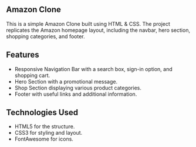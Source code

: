 <h2>Amazon Clone</h2>

This is a simple Amazon Clone built using HTML & CSS. The project replicates the Amazon homepage layout, including the navbar, hero section, shopping categories, and footer.

<h2>Features</h2>
<ul style="list-style-type: disc;">
  <li>Responsive Navigation Bar with a search box, sign-in option, and shopping cart.</li>
  <li>Hero Section with a promotional message.</li>
  <li>Shop Section displaying various product categories.</li>
  <li>Footer with useful links and additional information.</li>
</ul>
<h2>Technologies Used</h2>
<ul style="list-style-type: disc;">
  <li>HTML5 for the structure.</li>
  <li>CSS3 for styling and layout.</li>
  <li>FontAwesome for icons.</li>
</ul>


